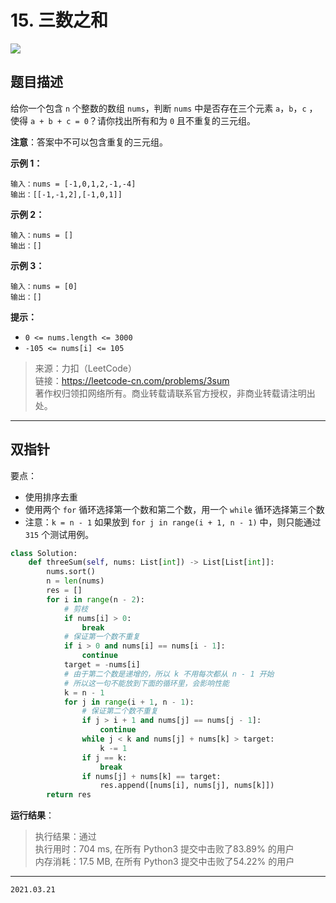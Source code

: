 # 15. 三数之和

![](https://cdn.jsdelivr.net/gh/jpch89/PicBed/img/202103211142%2015.%20%E4%B8%89%E6%95%B0%E4%B9%8B%E5%92%8C%2000.png)

## 题目描述

给你一个包含 `n` 个整数的数组 `nums`，判断 `nums` 中是否存在三个元素 `a`，`b`，`c` ，使得 `a + b + c = 0`？请你找出所有和为 `0` 且不重复的三元组。

**注意**：答案中不可以包含重复的三元组。

**示例 1：**

```text
输入：nums = [-1,0,1,2,-1,-4]
输出：[[-1,-1,2],[-1,0,1]]
```

**示例 2：**

```text
输入：nums = []
输出：[]
```

**示例 3：**

```text
输入：nums = [0]
输出：[]
```

**提示：**

- `0 <= nums.length <= 3000`
- `-105 <= nums[i] <= 105`

> 来源：力扣（LeetCode）  
> 链接：<https://leetcode-cn.com/problems/3sum>  
> 著作权归领扣网络所有。商业转载请联系官方授权，非商业转载请注明出处。

---

## 双指针

要点：

- 使用排序去重
- 使用两个 `for` 循环选择第一个数和第二个数，用一个 `while` 循环选择第三个数
- 注意：`k = n - 1` 如果放到 `for j in range(i + 1, n - 1)` 中，则只能通过 `315` 个测试用例。

```python
class Solution:
    def threeSum(self, nums: List[int]) -> List[List[int]]:
        nums.sort()
        n = len(nums)
        res = []
        for i in range(n - 2):
            # 剪枝
            if nums[i] > 0:
                break
            # 保证第一个数不重复
            if i > 0 and nums[i] == nums[i - 1]:
                continue
            target = -nums[i]
            # 由于第二个数是递增的，所以 k 不用每次都从 n - 1 开始
            # 所以这一句不能放到下面的循环里，会影响性能
            k = n - 1
            for j in range(i + 1, n - 1):
                # 保证第二个数不重复
                if j > i + 1 and nums[j] == nums[j - 1]:
                    continue
                while j < k and nums[j] + nums[k] > target:
                    k -= 1
                if j == k:
                    break
                if nums[j] + nums[k] == target:
                    res.append([nums[i], nums[j], nums[k]])
        return res
```

**运行结果**：

> 执行结果：通过  
> 执行用时：704 ms, 在所有 Python3 提交中击败了83.89% 的用户  
> 内存消耗：17.5 MB, 在所有 Python3 提交中击败了54.22% 的用户

---

`2021.03.21`
